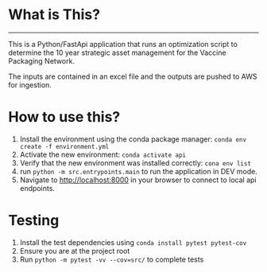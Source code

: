 # What is This?
---
This is a Python/FastApi application that runs an optimization script to determine the 10 year strategic asset management for the Vaccine Packaging Network.

The inputs are contained in an excel file and the outputs are pushed to AWS for ingestion.

# How to use this?

1. Install the environment using the conda package manager: ```conda env create -f environment.yml```
2. Activate the new environment: ```conda activate api```
3. Verify that the new environment was installed correctly: ```cona env list```
1. run ```python -m src.entrypoints.main``` to run the application in DEV mode.
2. Navigate to <http://localhost:8000> in your browser to connect to local api endpoints.

# Testing

1. Install the test dependencies using ```conda install pytest pytest-cov```
2. Ensure you are at the project root
3. Run ```python -m pytest -vv --cov=src/``` to complete tests